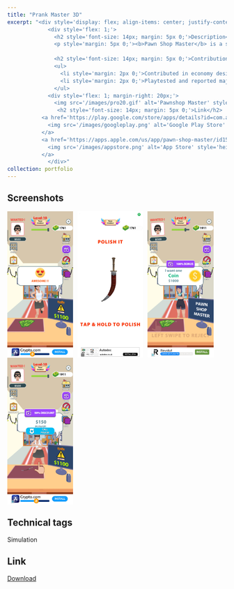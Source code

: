 ```yaml
---
title: "Prank Master 3D"
excerpt: "<div style='display: flex; align-items: center; justify-content: space-between; font-size: 14px;'>
             <div style='flex: 1;'>
               <h2 style='font-size: 14px; margin: 5px 0;'>Description</h2>
               <p style='margin: 5px 0;'><b>Pawn Shop Master</b> is a simulation game where you play as a pawnshop owner and try to spot hidden gems from customers. People are lining up to make a better deal. Do bargaining to get the price as low as possible before you buy it off them. Be careful about fakes before you make a deal! Since its release, <b>Pawn Shop Master</b> has achieved over <b>40 million downloads</b> across iOS and Android. Click on the game title for more info.</p>

               <h2 style='font-size: 14px; margin: 5px 0;'>Contribution</h2>
               <ul>
                 <li style='margin: 2px 0;'>Contributed in economy design and balancing</li>
                 <li style='margin: 2px 0;'>Playtested and reported major issues before shipping for production</li>                 
               </ul>
             <div style='flex: 1; margin-right: 20px;'>
               <img src='/images/pro20.gif' alt='Pawnshop Master' style='max-width: 100%;'>
                <h2 style='font-size: 14px; margin: 5px 0;'>Link</h2>  
           <a href='https://play.google.com/store/apps/details?id=com.alphapotato.pawnshopmaster'>  
             <img src='/images/googleplay.png' alt='Google Play Store' style='height: 25px;'>  
           </a>  
           <a href='https://apps.apple.com/us/app/pawn-shop-master/id1511472595'>  
             <img src='/images/appstore.png' alt='App Store' style='height: 25px;'>  
           </a>
             </div>"
collection: portfolio
---
```


Screenshots
-----
<div style="display: flex; flex-wrap: wrap;">
  <img src="/images/pawn02.jpg" alt="Screenshot 1" style="margin-right: 10px; width: 30%;">
  <img src="/images/pawn01.jpg" alt="Screenshot 2" style="margin-right: 10px; width: 30%;">
  <img src="/images/pawn03.jpg" alt="Screenshot 3" style="margin-right: 10px; width: 30%;">
  <img src="/images/pawn04.jpg" alt="Screenshot 3" style="margin-right: 10px; width: 30%;">
</div>

Technical tags
-----
Simulation

Link
-----
[Download](https://play.google.com/store/apps/details?id=com.alphapotato.prankster)


